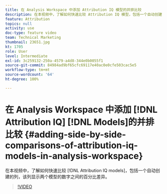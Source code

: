 ```yaml
---
title: 在 Analysis Workspace 中添加 Attribution IQ 模型的并排比较
description: 在本视频中，了解如何快速比较 Attribution IQ 模型，包括一个自动创建的列，该列显示两个模型的数字之间的百分比差异。
feature: Attribution
topics: null
activity: use
doc-type: feature video
team: Technical Marketing
thumbnail: 23651.jpg
kt: 1705
role: User
level: Intermediate
exl-id: 3c259132-250a-4579-a4d8-344e0b0055f1
source-git-commit: 84984ad9bf65cfc69117e40ac0e0cfe503cac5e5
workflow-type: tm+mt
source-wordcount: '64'
ht-degree: 100%

---
```


# 在 Analysis Workspace 中添加 [!DNL Attribution IQ] [!DNL Models]的并排比较 {#adding-side-by-side-comparisons-of-attribution-iq-models-in-analysis-workspace}

在本视频中，了解如何快速比较 [!DNL Attribution IQ models]，包括一个自动创建的列，该列显示两个模型的数字之间的百分比差异。

>[!VIDEO](https://video.tv.adobe.com/v/23651/?quality=12&learn=on)
